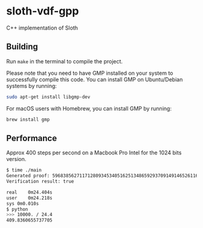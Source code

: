 # sloth-vdf-gpp
C++ implementation of Sloth

## Building

Run `make` in the terminal to compile the project.

Please note that you need to have GMP installed on your system to successfully compile this code. You can install GMP on Ubuntu/Debian systems by running:

```bash
sudo apt-get install libgmp-dev
```

For macOS users with Homebrew, you can install GMP by running:

```bash
brew install gmp
```

## Performance

Approx 400 steps per second on a Macbook Pro Intel for the 1024 bits version.

```bash
$ time ./main
Generated proof: 59683856271171280934534051625134865929370914914652611635686341364939823784420013881287764346818033233200073540988372810898246604046344269099365124584192690757276581875436220947196639751663329550157211075570846342085921842865790127665184482697549172567321579004912434646488410886043153894564655315489817408450
Verification result: true

real	0m24.404s
user	0m24.218s
sys	0m0.010s
$ python
>>> 10000. / 24.4
409.8360655737705
```
